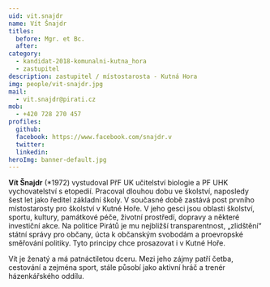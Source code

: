 ```yaml
---
uid: vit.snajdr
name: Vít Šnajdr
titles:
  before: Mgr. et Bc.
  after:
category:
  - kandidat-2018-komunalni-kutna_hora
  - zastupitel
description: zastupitel / místostarosta - Kutná Hora
img: people/vit-snajdr.jpg
mail:
  - vit.snajdr@pirati.cz
mob:
  - +420 728 270 457
profiles:
  github:
  facebook: https://www.facebook.com/snajdr.v
  twitter:
  linkedin:
heroImg: banner-default.jpg
---
```


**Vít Šnajdr** (*1972) vystudoval PřF UK učitelství biologie a PF UHK vychovatelství s etopedií. Pracoval dlouhou dobu ve školství, naposledy šest let jako ředitel základní školy. V současné době zastává post prvního místostarosty pro školství v Kutné Hoře. V jeho gesci jsou oblasti školství, sportu, kultury, památkové péče, životní prostředí, dopravy a některé investiční akce. Na politice Pirátů je mu nejbližší transparentnost, „zlidštění“ státní správy pro občany, úcta k občanským svobodám a proevropské směřování politiky. Tyto principy chce prosazovat i v Kutné Hoře.

Vít je ženatý a má patnáctiletou dceru. Mezi jeho zájmy patří četba, cestování a zejména sport, stále působí jako aktivní hráč a trenér házenkářského oddílu.
 
